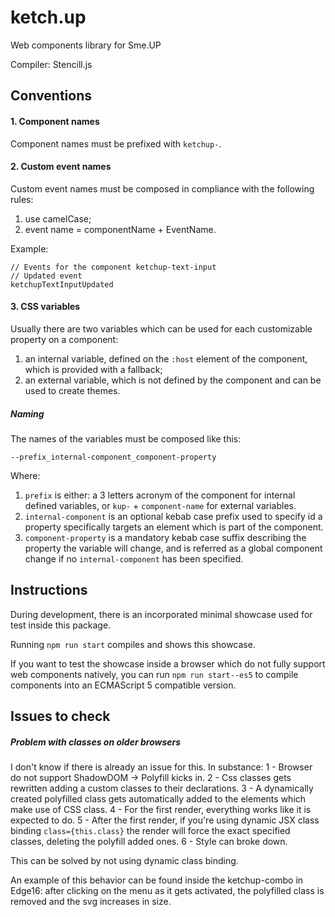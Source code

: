 # ketch.up
Web components library for Sme.UP
 
Compiler: Stencill.js  

## Conventions

#### 1. Component names
Component names must be prefixed with `ketchup-`.

#### 2. Custom event names
Custom event names must be composed in compliance with the following rules:
1. use camelCase;
2. event name = componentName + EventName.

Example:
```
// Events for the component ketchup-text-input
// Updated event
ketchupTextInputUpdated
```

#### 3. CSS variables

Usually there are two variables which can be used for each customizable property on a component:
1. an internal variable, defined on the `:host` element of the component, which is provided with a fallback;
2. an external variable, which is not defined by the component and can be used to create themes.

##### Naming

The names of the variables must be composed like this:
```
--prefix_internal-component_component-property
```

Where:
1. `prefix` is either: a 3 letters acronym of the component for internal defined variables, or `kup-` + `component-name`
for external variables.
2. `internal-component` is an optional kebab case prefix used to specify id a property specifically targets an
element which is part of the component.
3.  `component-property` is a mandatory kebab case suffix describing the property the variable will change,
and is referred as a global component change if no `internal-component` has been specified.


## Instructions

During development, there is an incorporated minimal showcase used for test inside this package.

Running `npm run start` compiles and shows this showcase.

If you want to test the showcase inside a browser which do not fully support web components natively,
you can run `npm run start--es5` to compile components into an ECMAScript 5 compatible version.


## Issues to check

##### Problem with classes on older browsers

I don't know if there is already an issue for this.
In substance:
1 - Browser do not support ShadowDOM -> Polyfill kicks in.
2 - Css classes gets rewritten adding a custom classes to their declarations.
3 - A dynamically created polyfilled class gets automatically added to the elements which make use of CSS class.
4 - For the first render, everything works like it is expected to do.
5 - After the first render, if you're using dynamic JSX class binding `class={this.class}` the render will force the
exact specified classes, deleting the polyfill added ones.
6 - Style can broke down.

This can be solved by not using dynamic class binding.

An example of this behavior can be found inside the ketchup-combo in Edge16:
after clicking on the menu as it gets activated, the polyfilled class is removed and the svg increases in size.   
